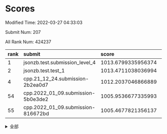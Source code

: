 # Scores

Modified Time: 2022-03-27 04:33:03

Submit Num: 207

All Rank Num: 424237

| rank |               submit               |       score        |       sigma        | pk_num |
| :--- | :--------------------------------- | :----------------- | :----------------- | :----- |
| 1    | jsonzb.test.submission_level_4     | 1013.6799335956374 | 0.8280422679895814 | 8197   |
| 2    | jsonzb.test.test_1                 | 1013.4711038036994 | 0.8086289992720719 | 8194   |
| 4    | cpp.21_12_24.submission-2b2ea0d7   | 1012.2037046866889 | 0.7961883079476235 | 8197   |
| 54   | cpp.2022_01_09.submission-5b0e3de2 | 1005.9536677335993 | 0.7259961599382118 | 8195   |
| 55   | cpp.2022_01_09.submission-816672bd | 1005.4677821356137 | 0.7197552115337569 | 8197   |


<details>
<summary>全部</summary>

| rank |                 submit                 |       score        |       sigma        | pk_num |
| :--- | :------------------------------------- | :----------------- | :----------------- | :----- |
| 1    | jsonzb.test.submission_level_4         | 1013.6799335956374 | 0.8280422679895814 | 8197   |
| 2    | jsonzb.test.test_1                     | 1013.4711038036994 | 0.8086289992720719 | 8194   |
| 3    | gobigger.level_3.submission_level_3_30 | 1012.2232918678537 | 0.8043976881544803 | 8193   |
| 4    | cpp.21_12_24.submission-2b2ea0d7       | 1012.2037046866889 | 0.7961883079476235 | 8197   |
| 5    | gobigger.level_3.submission_level_3_48 | 1012.0346725123281 | 0.7992182682289668 | 8196   |
| 6    | gobigger.level_3.submission_level_3_2  | 1011.914128274742  | 0.7992292938215171 | 8190   |
| 7    | gobigger.level_3.submission_level_3_21 | 1011.624818815381  | 0.7897530494938101 | 8201   |
| 8    | gobigger.level_3.submission_level_3_32 | 1011.5922396303953 | 0.7780132070704063 | 8201   |
| 9    | gobigger.level_3.submission_level_3_8  | 1011.1473194211205 | 0.7809558703401535 | 8199   |
| 10   | gobigger.level_3.submission_level_3_25 | 1010.939939717502  | 0.8201431802884531 | 8199   |
| 11   | gobigger.level_3.submission_level_3_26 | 1010.8718488260848 | 0.7715388303314334 | 8195   |
| 12   | gobigger.level_3.submission_level_3_13 | 1010.7485085309035 | 0.7585533116802783 | 8196   |
| 13   | gobigger.level_3.submission_level_3_31 | 1010.7477980617692 | 0.7754980230518466 | 8195   |
| 14   | gobigger.level_3.submission_level_3_6  | 1010.6131266084295 | 0.7602234970871784 | 8197   |
| 15   | gobigger.level_3.submission_level_3_0  | 1010.4950599383861 | 0.7665542992133305 | 8195   |
| 16   | gobigger.level_3.submission_level_3_29 | 1010.4437260891909 | 0.7660046569144349 | 8200   |
| 17   | gobigger.level_3.submission_level_3_11 | 1010.4037505791023 | 0.745571175181594  | 8201   |
| 18   | gobigger.level_3.submission_level_3_35 | 1010.3924619587564 | 0.7605852160824652 | 8200   |
| 19   | gobigger.level_3.submission_level_3_15 | 1010.3424393985013 | 0.7835556516470882 | 8199   |
| 20   | gobigger.level_3.submission_level_3_43 | 1010.2941981032003 | 0.7482175458319011 | 8202   |
| 21   | gobigger.level_3.submission_level_3_38 | 1010.2467994097157 | 0.7756297346167494 | 8198   |
| 22   | gobigger.level_3.submission_level_3_1  | 1010.2355295957728 | 0.7619209454629816 | 8200   |
| 23   | gobigger.level_3.submission_level_3_44 | 1010.1457210575161 | 0.7528473055972077 | 8198   |
| 24   | gobigger.level_3.submission_level_3_33 | 1010.1323009766267 | 0.7837518651355485 | 8201   |
| 25   | gobigger.level_3.submission_level_3_19 | 1010.1265192073049 | 0.7497735854451058 | 8194   |
| 26   | gobigger.level_3.submission_level_3_39 | 1010.0661437472174 | 0.761178011615485  | 8201   |
| 27   | gobigger.level_3.submission_level_3_27 | 1010.0012553457635 | 0.7546701479195145 | 8201   |
| 28   | gobigger.level_3.submission_level_3_16 | 1009.9397758249187 | 0.7709346734116443 | 8196   |
| 29   | gobigger.level_3.submission_level_3_7  | 1009.935628143327  | 0.7573157610779908 | 8203   |
| 30   | gobigger.level_3.submission_level_3_4  | 1009.9006964902662 | 0.765378880259961  | 8198   |
| 31   | gobigger.level_3.submission_level_3_40 | 1009.8011083696002 | 0.7741527122081305 | 8199   |
| 32   | gobigger.level_3.submission_level_3_10 | 1009.7782489862342 | 0.7502850334575341 | 8194   |
| 33   | gobigger.level_3.submission_level_3_36 | 1009.6856016005529 | 0.7409322659037209 | 8197   |
| 34   | gobigger.level_3.submission_level_3_3  | 1009.6156693227341 | 0.7574540519404735 | 8202   |
| 35   | gobigger.level_3.submission_level_3_17 | 1009.5819890311267 | 0.7460195329687732 | 8200   |
| 36   | gobigger.level_3.submission_level_3_37 | 1009.5747585762352 | 0.7522000303308848 | 8202   |
| 37   | gobigger.level_3.submission_level_3_18 | 1009.4556748199832 | 0.7622013679441288 | 8196   |
| 38   | gobigger.level_3.submission_level_3_24 | 1009.4110560749516 | 0.7650160393557387 | 8196   |
| 39   | gobigger.level_3.submission_level_3_34 | 1009.3351041321683 | 0.7534984986819663 | 8197   |
| 40   | gobigger.level_3.submission_level_3_12 | 1009.3129852997222 | 0.7442321057376318 | 8201   |
| 41   | gobigger.level_3.submission_level_3_46 | 1009.2729270010926 | 0.7419455883294209 | 8196   |
| 42   | gobigger.level_3.submission_level_3_45 | 1009.250294502934  | 0.749075061582378  | 8191   |
| 43   | gobigger.level_3.submission_level_3_5  | 1009.2198741482168 | 0.742051078107324  | 8203   |
| 44   | gobigger.level_3.submission_level_3_9  | 1009.1304409074692 | 0.7532398274933187 | 8194   |
| 45   | gobigger.level_3.submission_level_3_41 | 1009.0515475073826 | 0.7450360600862448 | 8202   |
| 46   | gobigger.level_3.submission_level_3_49 | 1008.9802298685121 | 0.7727561075875586 | 8201   |
| 47   | gobigger.level_3.submission_level_3_42 | 1008.9794835021443 | 0.7752419748386686 | 8199   |
| 48   | gobigger.level_3.submission_level_3_23 | 1008.904290918784  | 0.753466177093169  | 8199   |
| 49   | gobigger.level_3.submission_level_3_14 | 1008.7716708924295 | 0.7487442169379461 | 8199   |
| 50   | gobigger.level_3.submission_level_3_20 | 1008.593360386903  | 0.7376114658432018 | 8197   |
| 51   | gobigger.level_3.submission_level_3_47 | 1008.3849174130016 | 0.738257493952387  | 8197   |
| 52   | gobigger.level_3.submission_level_3_22 | 1008.130805232974  | 0.7563198697216374 | 8197   |
| 53   | gobigger.level_3.submission_level_3_28 | 1007.6523366513425 | 0.7345824802643853 | 8198   |
| 54   | cpp.2022_01_09.submission-5b0e3de2     | 1005.9536677335993 | 0.7259961599382118 | 8195   |
| 55   | cpp.2022_01_09.submission-816672bd     | 1005.4677821356137 | 0.7197552115337569 | 8197   |
| 56   | gobigger.level_1.submission_level_1_28 | 1005.1453002963666 | 0.7225377566129514 | 8200   |
| 57   | gobigger.level_1.submission_level_1_19 | 1004.8529621378985 | 0.7175628666827556 | 8194   |
| 58   | gobigger.level_1.submission_level_1_7  | 1004.7865654742614 | 0.7114643388859062 | 8196   |
| 59   | gobigger.level_1.submission_level_1_1  | 1004.7372676778768 | 0.7114127118565107 | 8194   |
| 60   | gobigger.level_1.submission_level_1_41 | 1004.3492111776817 | 0.7087364940028801 | 8200   |
| 61   | gobigger.level_1.submission_level_1_8  | 1004.1030046104315 | 0.7338495607670751 | 8196   |
| 62   | gobigger.level_1.submission_level_1_37 | 1004.0924482754135 | 0.7184631346077891 | 8197   |
| 63   | gobigger.level_1.submission_level_1_14 | 1003.9218205788361 | 0.7193902146064391 | 8199   |
| 64   | gobigger.level_1.submission_level_1_9  | 1003.8915458930201 | 0.7074573161544971 | 8199   |
| 65   | gobigger.level_1.submission_level_1_26 | 1003.8634165172227 | 0.7060913721032008 | 8195   |
| 66   | gobigger.level_1.submission_level_1_34 | 1003.8386871307549 | 0.723018389088651  | 8200   |
| 67   | gobigger.level_1.submission_level_1_3  | 1003.7388878674349 | 0.7228977692005714 | 8197   |
| 68   | gobigger.level_1.submission_level_1_35 | 1003.6819479797896 | 0.7136279546897342 | 8195   |
| 69   | gobigger.level_1.submission_level_1_24 | 1003.681647149278  | 0.7060956967173666 | 8200   |
| 70   | gobigger.level_1.submission_level_1_27 | 1003.5781776352318 | 0.7189897630515468 | 8200   |
| 71   | gobigger.level_1.submission_level_1_6  | 1003.5759494743919 | 0.7126830698593556 | 8197   |
| 72   | gobigger.level_1.submission_level_1_32 | 1003.5713714095072 | 0.7208109343249581 | 8200   |
| 73   | gobigger.level_1.submission_level_1_15 | 1003.5351210026251 | 0.7220863088749627 | 8198   |
| 74   | gobigger.level_1.submission_level_1_29 | 1003.4008858192707 | 0.7028107932239827 | 8202   |
| 75   | gobigger.level_1.submission_level_1_38 | 1003.353449059135  | 0.7049314286231996 | 8202   |
| 76   | gobigger.level_1.submission_level_1_33 | 1003.2933658810242 | 0.722652546724255  | 8196   |
| 77   | gobigger.level_1.submission_level_1_0  | 1003.2696828761243 | 0.7032444535873348 | 8197   |
| 78   | gobigger.level_1.submission_level_1_49 | 1003.2218014248334 | 0.7188292882468869 | 8197   |
| 79   | gobigger.level_1.submission_level_1_5  | 1003.1738910148222 | 0.7224826306345218 | 8192   |
| 80   | gobigger.level_1.submission_level_1_22 | 1003.1408296514913 | 0.7134715400782785 | 8198   |
| 81   | gobigger.level_1.submission_level_1_47 | 1003.1071315756235 | 0.7037509506985988 | 8198   |
| 82   | gobigger.level_1.submission_level_1_46 | 1003.1066745798652 | 0.7140695219971852 | 8192   |
| 83   | gobigger.level_1.submission_level_1_48 | 1003.1054265503459 | 0.7137867888201155 | 8202   |
| 84   | gobigger.level_1.submission_level_1_30 | 1003.0838685813784 | 0.7221853891255504 | 8197   |
| 85   | gobigger.level_1.submission_level_1_21 | 1003.0621067061472 | 0.7160325491319744 | 8203   |
| 86   | gobigger.level_1.submission_level_1_44 | 1003.0403545085462 | 0.7099168626231849 | 8197   |
| 87   | gobigger.level_1.submission_level_1_18 | 1002.976214928351  | 0.7204776540794132 | 8197   |
| 88   | gobigger.level_1.submission_level_1_42 | 1002.9638699355959 | 0.7162060401385022 | 8198   |
| 89   | gobigger.level_1.submission_level_1_43 | 1002.9412212426471 | 0.7209707778206149 | 8193   |
| 90   | gobigger.level_1.submission_level_1_10 | 1002.9389201911578 | 0.7079345476249043 | 8200   |
| 91   | gobigger.level_1.submission_level_1_36 | 1002.8839116673948 | 0.7130936995125104 | 8198   |
| 92   | gobigger.level_1.submission_level_1_40 | 1002.8511539312971 | 0.7110455789610576 | 8201   |
| 93   | gobigger.level_1.submission_level_1_4  | 1002.8443020729073 | 0.7141767017897218 | 8199   |
| 94   | gobigger.level_1.submission_level_1_17 | 1002.7951075311015 | 0.7147288575888302 | 8193   |
| 95   | gobigger.level_1.submission_level_1_20 | 1002.7153296949281 | 0.7182830807240643 | 8197   |
| 96   | gobigger.level_1.submission_level_1_45 | 1002.6856092587916 | 0.7250803484976717 | 8199   |
| 97   | gobigger.level_1.submission_level_1_2  | 1002.6598293900527 | 0.7235386345823909 | 8199   |
| 98   | gobigger.level_1.submission_level_1_25 | 1002.5564297196437 | 0.7117348118312782 | 8204   |
| 99   | gobigger.level_1.submission_level_1_31 | 1002.5104493340882 | 0.7164901805762264 | 8199   |
| 100  | gobigger.level_1.submission_level_1_13 | 1002.378248332034  | 0.7134194065781706 | 8198   |
| 101  | gobigger.level_1.submission_level_1_39 | 1002.2959217699853 | 0.70334324606372   | 8186   |
| 102  | gobigger.level_1.submission_level_1_12 | 1002.2928156919    | 0.7090644498323674 | 8201   |
| 103  | gobigger.level_1.submission_level_1_23 | 1002.2744830559815 | 0.7042595496233219 | 8198   |
| 104  | gobigger.level_1.submission_level_1_11 | 1002.2060184641023 | 0.7137774873016883 | 8200   |
| 105  | gobigger.level_1.submission_level_1_16 | 1001.4252474421819 | 0.7202467493097169 | 8199   |
| 106  | gobigger.random.submission_random_48   | 997.2139181445907  | 0.7078738488062294 | 8202   |
| 107  | gobigger.random.submission_random_27   | 997.0606492619432  | 0.7119041248419756 | 8200   |
| 108  | gobigger.random.submission_random_20   | 996.909772206302   | 0.7083349274229266 | 8195   |
| 109  | gobigger.random.submission_random_11   | 996.8934647363398  | 0.7090390845599676 | 8193   |
| 110  | gobigger.random.submission_random_19   | 996.8318578938084  | 0.7009831164864672 | 8196   |
| 111  | gobigger.random.submission_random_16   | 996.7310223030041  | 0.7033497171168167 | 8198   |
| 112  | gobigger.random.submission_random_29   | 996.649379845509   | 0.7061692279682227 | 8195   |
| 113  | gobigger.random.submission_random_45   | 996.5421988336453  | 0.7043859416777809 | 8196   |
| 114  | gobigger.random.submission_random_2    | 996.5407009883259  | 0.7182281011229583 | 8198   |
| 115  | gobigger.random.submission_random_28   | 996.4755970217499  | 0.71262627310585   | 8197   |
| 116  | gobigger.random.submission_random_15   | 996.4724706181547  | 0.7012665573906035 | 8200   |
| 117  | gobigger.random.submission_random_47   | 996.4032417355229  | 0.7041129943547576 | 8196   |
| 118  | gobigger.random.submission_random_37   | 996.3646687188646  | 0.7217709080919844 | 8202   |
| 119  | gobigger.random.submission_random_38   | 996.3340980238379  | 0.7222599482049802 | 8198   |
| 120  | gobigger.random.submission_random_30   | 996.3061379308568  | 0.7055801230934325 | 8201   |
| 121  | gobigger.random.submission_random_5    | 996.2561137542913  | 0.6964495000808172 | 8193   |
| 122  | gobigger.random.submission_random_7    | 996.2554080942133  | 0.7103682268817785 | 8194   |
| 123  | gobigger.random.submission_random_26   | 996.2551698421238  | 0.699096956298003  | 8199   |
| 124  | gobigger.random.submission_random_17   | 996.2550720447957  | 0.710361214079255  | 8198   |
| 125  | gobigger.random.submission_random_10   | 996.2435724913814  | 0.7050538868369971 | 8195   |
| 126  | gobigger.random.submission_random_18   | 996.2285365695964  | 0.7217273254212508 | 8201   |
| 127  | gobigger.random.submission_random_40   | 996.2224255325383  | 0.7001894664040168 | 8197   |
| 128  | gobigger.random.submission_random_14   | 996.0759546501348  | 0.7114340014221482 | 8203   |
| 129  | gobigger.random.submission_random_44   | 995.9590731032746  | 0.7004850144301883 | 8196   |
| 130  | gobigger.random.submission_random_41   | 995.9583827552098  | 0.7073873699099908 | 8201   |
| 131  | gobigger.random.submission_random_35   | 995.9356074272499  | 0.7037799060434622 | 8199   |
| 132  | gobigger.random.submission_random_24   | 995.9354814657187  | 0.7060020109243123 | 8194   |
| 133  | gobigger.random.submission_random_42   | 995.8488147703266  | 0.7033252097671934 | 8196   |
| 134  | gobigger.random.submission_random_13   | 995.8266112124362  | 0.7074372945575108 | 8200   |
| 135  | gobigger.random.submission_random_43   | 995.8086929470373  | 0.7259858589448199 | 8192   |
| 136  | gobigger.random.submission_random_12   | 995.6747294976827  | 0.7226981215970799 | 8193   |
| 137  | gobigger.random.submission_random_8    | 995.6454927133825  | 0.7070094238316487 | 8197   |
| 138  | gobigger.random.submission_random_33   | 995.6112851602928  | 0.7151752864576693 | 8197   |
| 139  | gobigger.random.submission_random_25   | 995.5940988928284  | 0.7260000161994079 | 8205   |
| 140  | gobigger.random.submission_random_21   | 995.5839987529426  | 0.720419784580512  | 8200   |
| 141  | gobigger.random.submission_random_49   | 995.5377959134122  | 0.7237965809677358 | 8202   |
| 142  | gobigger.random.submission_random_31   | 995.4949269839368  | 0.6999733280264939 | 8196   |
| 143  | gobigger.random.submission_random_34   | 995.4617984320738  | 0.7201044165544312 | 8195   |
| 144  | gobigger.random.submission_random_22   | 995.2061104898506  | 0.7131742342164081 | 8196   |
| 145  | gobigger.random.submission_random_36   | 995.1491234118331  | 0.7043549200654904 | 8199   |
| 146  | gobigger.random.submission_random_9    | 995.1229058335375  | 0.7113721435808923 | 8195   |
| 147  | gobigger.random.submission_random_6    | 995.1184424760488  | 0.7217205984975893 | 8201   |
| 148  | gobigger.random.submission_random_32   | 995.0518342206436  | 0.7232598411061109 | 8202   |
| 149  | gobigger.random.submission_random_23   | 994.991081097888   | 0.7065173104078968 | 8196   |
| 150  | gobigger.random.submission_random_4    | 994.9499679993966  | 0.7124241457438732 | 8198   |
| 151  | gobigger.random.submission_random_46   | 994.8380347987464  | 0.6975620952474657 | 8196   |
| 152  | gobigger.level_2.submission_level_2_41 | 994.800265381942   | 0.728967017795127  | 8193   |
| 153  | gobigger.random.submission_random_1    | 994.7693132337765  | 0.717960140617961  | 8197   |
| 154  | gobigger.random.submission_random_0    | 994.6462751086063  | 0.7207565630569517 | 8200   |
| 155  | gobigger.random.submission_random_3    | 994.3407205924448  | 0.7194448326728045 | 8197   |
| 156  | gobigger.random.submission_random_39   | 994.2291513583697  | 0.7275308810169379 | 8198   |
| 157  | gobigger.level_2.submission_level_2_47 | 994.1100853860365  | 0.7395000570642186 | 8199   |
| 158  | gobigger.level_2.submission_level_2_4  | 993.896349025488   | 0.7413514782590973 | 8197   |
| 159  | gobigger.level_2.submission_level_2_18 | 993.8791165656315  | 0.7470532782433259 | 8196   |
| 160  | gobigger.level_2.submission_level_2_1  | 993.6291952385002  | 0.7296659735465345 | 8201   |
| 161  | gobigger.level_2.submission_level_2_15 | 993.564794358535   | 0.7311348495309146 | 8197   |
| 162  | gobigger.level_2.submission_level_2_43 | 993.4702570044566  | 0.7345113860635315 | 8196   |
| 163  | gobigger.level_2.submission_level_2_23 | 993.2880869208209  | 0.7278142187780081 | 8201   |
| 164  | gobigger.level_2.submission_level_2_12 | 993.1206144691232  | 0.7460878477038319 | 8197   |
| 165  | gobigger.level_2.submission_level_2_26 | 992.9419418294057  | 0.7438423892240841 | 8203   |
| 166  | gobigger.level_2.submission_level_2_45 | 992.939189855397   | 0.7572522155237713 | 8198   |
| 167  | gobigger.level_2.submission_level_2_17 | 992.9218053438174  | 0.7433318990291955 | 8197   |
| 168  | gobigger.level_2.submission_level_2_27 | 992.8632109580036  | 0.7393561004747092 | 8196   |
| 169  | gobigger.level_2.submission_level_2_22 | 992.835263332966   | 0.7340509582807923 | 8203   |
| 170  | gobigger.level_2.submission_level_2_37 | 992.7880153116641  | 0.7444149871053001 | 8194   |
| 171  | gobigger.level_2.submission_level_2_20 | 992.5580150009868  | 0.7655741846320055 | 8199   |
| 172  | gobigger.level_2.submission_level_2_9  | 992.5038457848134  | 0.7401857605178425 | 8195   |
| 173  | gobigger.level_2.submission_level_2_49 | 992.4872974838835  | 0.7265058422692053 | 8198   |
| 174  | gobigger.level_2.submission_level_2_38 | 992.4588229230545  | 0.7202666690063227 | 8199   |
| 175  | gobigger.level_2.submission_level_2_25 | 992.4170914244479  | 0.7447917333910935 | 8203   |
| 176  | gobigger.level_2.submission_level_2_8  | 992.408906199793   | 0.7547015662170471 | 8197   |
| 177  | gobigger.level_2.submission_level_2_33 | 992.3695039780782  | 0.742419731157437  | 8198   |
| 178  | gobigger.level_2.submission_level_2_30 | 992.3690130604012  | 0.7429509531282372 | 8206   |
| 179  | gobigger.level_2.submission_level_2_28 | 992.3308780655169  | 0.7416180571489296 | 8196   |
| 180  | gobigger.level_2.submission_level_2_32 | 992.2879004761306  | 0.7531886388658722 | 8196   |
| 181  | gobigger.level_2.submission_level_2_40 | 992.2669495719157  | 0.7524393246915154 | 8196   |
| 182  | gobigger.level_2.submission_level_2_29 | 992.2152355641962  | 0.748805868661312  | 8198   |
| 183  | gobigger.level_2.submission_level_2_3  | 992.1753983217314  | 0.7547845856425414 | 8192   |
| 184  | gobigger.level_2.submission_level_2_24 | 992.1271130532024  | 0.7451595102698768 | 8196   |
| 185  | gobigger.level_2.submission_level_2_34 | 992.1016572483755  | 0.7664451627042715 | 8195   |
| 186  | gobigger.level_2.submission_level_2_6  | 992.0707258439286  | 0.7390735489238988 | 8203   |
| 187  | gobigger.level_2.submission_level_2_19 | 992.0521928419118  | 0.7444079214882428 | 8198   |
| 188  | gobigger.level_2.submission_level_2_48 | 991.8252972298163  | 0.7276176881144338 | 8190   |
| 189  | gobigger.level_2.submission_level_2_31 | 991.794370660637   | 0.7452613954596855 | 8194   |
| 190  | gobigger.level_2.submission_level_2_39 | 991.7556420379141  | 0.7680159053416238 | 8198   |
| 191  | gobigger.level_2.submission_level_2_5  | 991.7465163519748  | 0.7618341277998306 | 8199   |
| 192  | gobigger.level_2.submission_level_2_44 | 991.7294246130887  | 0.7469686436553566 | 8200   |
| 193  | gobigger.level_2.submission_level_2_13 | 991.7040661419636  | 0.7533430858396392 | 8199   |
| 194  | gobigger.level_2.submission_level_2_36 | 991.4916821930627  | 0.7349125595241043 | 8194   |
| 195  | gobigger.level_2.submission_level_2_14 | 991.4724194235567  | 0.7647207051704558 | 8196   |
| 196  | gobigger.level_2.submission_level_2_10 | 991.4532293637697  | 0.7535827795624604 | 8197   |
| 197  | gobigger.level_2.submission_level_2_16 | 991.3551911120928  | 0.7454584304902286 | 8203   |
| 198  | gobigger.level_2.submission_level_2_35 | 991.3024618285257  | 0.7534309254583436 | 8194   |
| 199  | gobigger.level_2.submission_level_2_46 | 991.2228425384502  | 0.764969156739114  | 8196   |
| 200  | gobigger.level_2.submission_level_2_42 | 991.1972773615872  | 0.7548154101269762 | 8200   |
| 201  | gobigger.level_2.submission_level_2_2  | 991.1513449873644  | 0.747231180820807  | 8202   |
| 202  | gobigger.level_2.submission_level_2_21 | 991.1092534050252  | 0.7845242547207699 | 8200   |
| 203  | gobigger.level_2.submission_level_2_0  | 990.9769463510157  | 0.7522602283157399 | 8196   |
| 204  | gobigger.level_2.submission_level_2_11 | 990.9219343539523  | 0.7427433734346413 | 8203   |
| 205  | gobigger.level_2.submission_level_2_7  | 990.2433526886141  | 0.7759922617485031 | 8199   |
| 206  | gobigger.none.submission_none_0        | 977.552885164055   | 1.3008761432174791 | 8196   |
| 207  | gobigger.none.submission_none_1        | 976.6032017648917  | 1.4478976760588422 | 8202   |

</details>